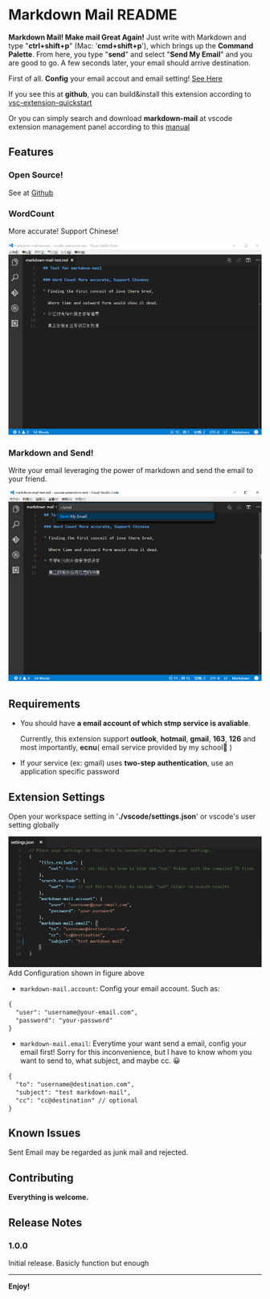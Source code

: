 # Markdown Mail README

**Markdown Mail! Make mail Great Again!** Just write with Markdown and
type "**ctrl+shift+p**" (Mac: '**cmd+shift+p**'), which brings up the 
**Command Palette**. From here, you type "**send**" and select "**Send My Email**"
and you are good to go. A few seconds later, your email should arrive destination.

First of all. **Config** your email accout and email setting! [See Here](#Settings)

If you see this at **github**, you can build&install this extension according to [vsc-extension-quickstart](vsc-extension-quickstart.md#Packaging)

Or you can simply search and download **markdown-mail** at vscode extension management panel according to this [manual](http://code.visualstudio.com/docs/extensions/install-extension)

## Features

### Open Source!

See at [Github](https://github.com/Excited-ccccly/markdown-mail)

### WordCount
  More accurate! Support Chinese!

![WordCount](resources/word-count.png)

### Markdown and Send!
  Write your email leveraging the power of markdown and send the email to your friend.

![send](resources/send.png)

## Requirements

* You should have **a email account of which stmp service is avaliable**.

  Currently, this extension support **outlook**, **hotmail**, **gmail**, **163**, **126**
  and most importantly, **ecnu**( email service provided by my school🙇 )

* If your service (ex: gmail) uses **two-step authentication**, use an application specific password

<h2 id="Settings">Extension Settings</h2>

Open your workspace setting in '**./vscode/settings.json**' or vscode's user setting globally

![Extension Config](resources/extension-config.png)
Add Configuration shown in figure above
  * `markdown-mail.account`: Config your email account. Such as:

  ```
  {
    "user": "username@your-email.com",
    "password": "your-password"
  }
  ```

  * `markdown-mail.email`: Everytime your want send a email, config your email first!
  Sorry for this inconvenience, but I have to know whom you want to send to, what subject, and maybe cc. 😀

  ```
  {
    "to": "username@destination.com",
    "subject": "test markdown-mail",
    "cc": "cc@destination" // optional
  }
  ```
  
## Known Issues

Sent Email may be regarded as junk mail and rejected.

## Contributing

**Everything is welcome.**

## Release Notes

### 1.0.0

Initial release. Basicly function but enough

----------------------------------------------

**Enjoy!**